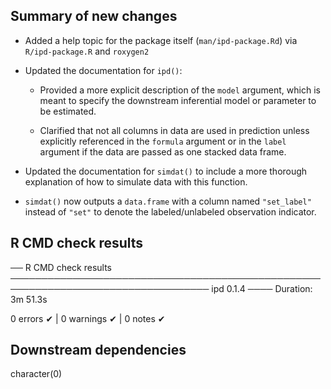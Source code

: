 ## Summary of new changes

* Added a help topic for the package itself (`man/ipd-package.Rd`) via `R/ipd-package.R` and `roxygen2`

* Updated the documentation for `ipd()`:

  * Provided a more explicit description of the `model` argument, which is meant to specify the downstream inferential model or parameter to be estimated.
  
  * Clarified that not all columns in data are used in prediction unless explicitly referenced in the `formula` argument or in the `label` argument if the data are passed as one stacked data frame. 

* Updated the documentation for `simdat()` to include a more thorough explanation of how to simulate data with this function. 

* `simdat()` now outputs a `data.frame` with a column named `"set_label"` instead of `"set"` to denote the labeled/unlabeled observation indicator.


## R CMD check results

── R CMD check results ────────────────────────────────────────────────────────────────────────────────── ipd 0.1.4 ────
Duration: 3m 51.3s

0 errors ✔ | 0 warnings ✔ | 0 notes ✔

## Downstream dependencies

character(0)

